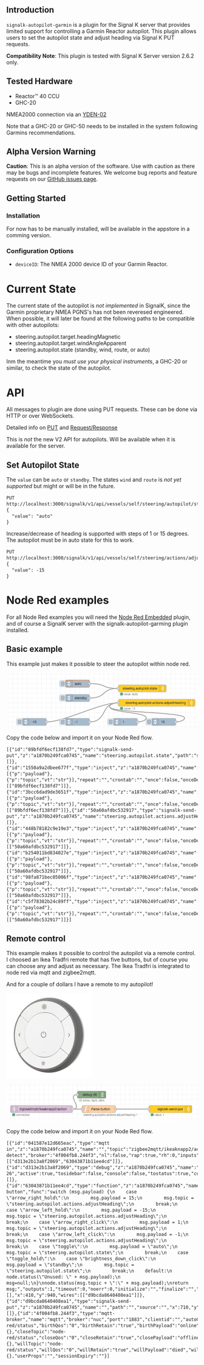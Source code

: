 ## Introduction

`signalk-autopilot-garmin` is a plugin for the Signal K server that provides limited support for controlling a Garmin Reactor autopilot. This plugin allows users to set the autopilot state and adjust heading via Signal K PUT requests.

**Compatibility Note**: This plugin is tested with Signal K Server version 2.6.2 only. 

## Tested Hardware

- Reactor™ 40 CCU
- GHC-20

NMEA2000 connection via an [YDEN-02](https://www.yachtdevices.com.au/nmea-2000-ethernet-gateway-yden-02/)

Note that a GHC-20 or GHC-50 needs to be installed in the system following Garmins recommendations.


## Alpha Version Warning

**Caution**: This is an alpha version of the software. Use with caution as there may be bugs and incomplete features. We welcome bug reports and feature requests on our [GitHub issues page](https://github.com/jorgen-k/signalk-autopilot-garmin/issues).

## Getting Started

### Installation

For now has to be manually installed, will be available in the appstore in a comming version.

### Configuration Options

- `deviceID`: The NMEA 2000 device ID of your Garmin Reactor.

# Current State

The current state of the autopilot is *not implemented* in SignalK, since the Garmin proprietary NMEA PGNS's has not been reveresed engineered. When possible, it will later be found at the following paths to be compatible with other autopilots:

- steering.autopilot.target.headingMagnetic
- steering.autopilot.target.windAngleApparent
- steering.autopilot.state (standby, wind, route, or auto)

Inm the meantime you *must use your physical instruments*, a GHC-20 or similar, to check the state of the autopilot.

# API

All messages to plugin are done using PUT requests. These can be done via HTTP or over WebSockets.

Detailed info on [PUT](https://signalk.org/specification/1.7.0/doc/put.html) and [Request/Response](https://signalk.org/specification/1.7.0/doc/request_response.html)

This is *not* the new V2 API for autopilots. Will be available when it is available for the server. 

## Set Autopilot State

The `value` can be `auto` or `standby`. The states `wind` and `route` is *not yet supported* but might or will be in the future.

```
PUT http://localhost:3000/signalk/v1/api/vessels/self/steering/autopilot/state
{
  "value": "auto"
}
```

Increase/decrease of heading is supported with steps of 1 or 15 degrees. The autopilot must be in auto state for this to work.

```
PUT http://localhost:3000/signalk/v1/api/vessels/self/steering/actions/adjustHeading
{
  "value": -15
}
```
# Node Red examples

For all Node Red examples you will need the [Node Red Embedded](https://flows.nodered.org/node/@signalk/node-red-embedded) plugin, and of course a SignalK server with the signalk-autopilot-garming plugin installed.

## Basic example
This example just makes it possible to steer the autopilot within node red.

![Example flow 1](images/flow1.png)

Copy the code below and import it on your Node Red flow.


```
[{"id":"89bfdf6ecf138fd7","type":"signalk-send-put","z":"a1870b249fca0745","name":"steering.autopilot.state","path":"steering.autopilot.state","source":"","x":640,"y":580,"wires":[]},{"id":"1550a9a2dbee677f","type":"inject","z":"a1870b249fca0745","name":"","props":[{"p":"payload"},{"p":"topic","vt":"str"}],"repeat":"","crontab":"","once":false,"onceDelay":0.1,"topic":"","payload":"auto","payloadType":"str","x":370,"y":560,"wires":[["89bfdf6ecf138fd7"]]},{"id":"3bcc6dad9de3651f","type":"inject","z":"a1870b249fca0745","name":"","props":[{"p":"payload"},{"p":"topic","vt":"str"}],"repeat":"","crontab":"","once":false,"onceDelay":0.1,"topic":"","payload":"standby","payloadType":"str","x":370,"y":620,"wires":[["89bfdf6ecf138fd7"]]},{"id":"50a60afdbc532917","type":"signalk-send-put","z":"a1870b249fca0745","name":"steering.autopilot.actions.adjustHeading","path":"steering.autopilot.actions.adjustHeading","source":"","x":700,"y":640,"wires":[]},{"id":"448b78182c9e19e3","type":"inject","z":"a1870b249fca0745","name":"","props":[{"p":"payload"},{"p":"topic","vt":"str"}],"repeat":"","crontab":"","once":false,"onceDelay":0.1,"topic":"","payload":"-1","payloadType":"num","x":370,"y":720,"wires":[["50a60afdbc532917"]]},{"id":"b254011bd834027e","type":"inject","z":"a1870b249fca0745","name":"","props":[{"p":"payload"},{"p":"topic","vt":"str"}],"repeat":"","crontab":"","once":false,"onceDelay":0.1,"topic":"","payload":"-15","payloadType":"num","x":190,"y":720,"wires":[["50a60afdbc532917"]]},{"id":"98fa871bec05006f","type":"inject","z":"a1870b249fca0745","name":"","props":[{"p":"payload"},{"p":"topic","vt":"str"}],"repeat":"","crontab":"","once":false,"onceDelay":0.1,"topic":"","payload":"1","payloadType":"num","x":570,"y":720,"wires":[["50a60afdbc532917"]]},{"id":"c5f78382b24c89ff","type":"inject","z":"a1870b249fca0745","name":"","props":[{"p":"payload"},{"p":"topic","vt":"str"}],"repeat":"","crontab":"","once":false,"onceDelay":0.1,"topic":"","payload":"15","payloadType":"num","x":730,"y":720,"wires":[["50a60afdbc532917"]]}]
```


## Remote control 
This example makes it possible to control the autopilot via a remote control. I choosed an Ikea Tradfri remote that has five buttons, but of course you can choose any and adjust as necessary. The Ikea Tradfri is integrated to node red via mqtt and zigbee2mqtt.

And for a couple of dollars I have a remote to my autopilot! 

![IKEA Trådfri](images/tradfri.png)

![Remote control](images/flow2.png)

Copy the code below and import it on your Node Red flow.


```
[{"id":"041587e12d665eac","type":"mqtt in","z":"a1870b249fca0745","name":"","topic":"zigbee2mqtt/ikeaknapp2/action","qos":"2","datatype":"auto-detect","broker":"4f004fb8.244f3","nl":false,"rap":true,"rh":0,"inputs":0,"x":170,"y":940,"wires":[["d313e2b13a8f2069","63043871b11ee4cd"]]},{"id":"d313e2b13a8f2069","type":"debug","z":"a1870b249fca0745","name":"debug 26","active":true,"tosidebar":false,"console":false,"tostatus":true,"complete":"true","targetType":"full","statusVal":"payload","statusType":"auto","x":380,"y":880,"wires":[]},{"id":"63043871b11ee4cd","type":"function","z":"a1870b249fca0745","name":"Parse button","func":"switch (msg.payload) {\n    case \"arrow_right_hold\":\n        msg.payload = 15;\n        msg.topic = \"steering.autopilot.actions.adjustHeading\";\n        break;\n    case \"arrow_left_hold\":\n        msg.payload = -15;\n        msg.topic = \"steering.autopilot.actions.adjustHeading\";\n        break;\n    case \"arrow_right_click\":\n        msg.payload = 1;\n        msg.topic = \"steering.autopilot.actions.adjustHeading\";\n        break;\n    case \"arrow_left_click\":\n        msg.payload = -1;\n        msg.topic = \"steering.autopilot.actions.adjustHeading\";\n        break;\n    case \"toggle\":\n        msg.payload = \"auto\";\n        msg.topic = \"steering.autopilot.state\";\n        break;\n    case \"toggle_hold\":\n    case \"brightness_down_click\":\n        msg.payload = \"standby\";\n        msg.topic = \"steering.autopilot.state\";\n        break;\n    default:\n        node.status(\"Unused: \" + msg.payload);\n        msg=null;\n}\nnode.status(msg.topic + \":\" + msg.payload);\nreturn msg;","outputs":1,"timeout":0,"noerr":0,"initialize":"","finalize":"","libs":[],"x":410,"y":940,"wires":[["d9bcda8640408ea1"]]},{"id":"d9bcda8640408ea1","type":"signalk-send-put","z":"a1870b249fca0745","name":"","path":"","source":"","x":710,"y":940,"wires":[]},{"id":"4f004fb8.244f3","type":"mqtt-broker","name":"mqtt","broker":"nuc","port":"1883","clientid":"","autoConnect":true,"usetls":false,"compatmode":false,"protocolVersion":"4","keepalive":"60","cleansession":true,"autoUnsubscribe":true,"birthTopic":"node-red/status","birthQos":"0","birthRetain":"true","birthPayload":"online","birthMsg":{},"closeTopic":"node-red/status","closeQos":"0","closeRetain":"true","closePayload":"offline","closeMsg":{},"willTopic":"node-red/status","willQos":"0","willRetain":"true","willPayload":"died","willMsg":{},"userProps":"","sessionExpiry":""}]
```




